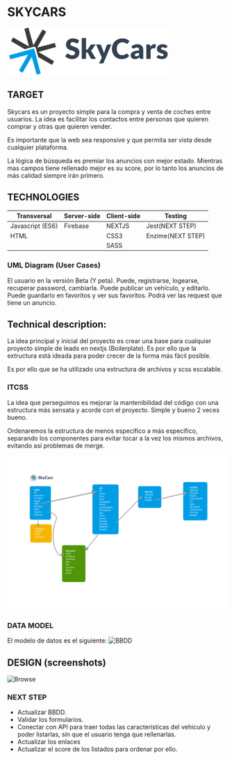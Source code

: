 # **SKYCARS**
![LOGO](https://github.com/jramirezd/skycar/blob/header/z-image/logo.png)
## TARGET
Skycars es un proyecto simple para la compra y venta de coches entre usuarios. La idea es facilitar los contactos entre personas que quieren comprar y otras que quieren vender. 

Es importante que la web sea responsive y que permita ser vista desde cualquier plataforma.

La lógica de búsqueda es premiar los anuncios con mejor estado. Mientras mas campos tiene rellenado mejor es su score, por lo tanto los anuncios de más calidad siempre irán primero.


## TECHNOLOGIES
| Transversal      | Server-side | Client-side | Testing            |
| ---------------- | ----------- | ----------- | -------------      |
| Javascript (ES6) | Firebase    | NEXTJS      | Jest(NEXT STEP)    |
| HTML             |             | CSS3        | Enzime(NEXT STEP)  |
|                  |             | SASS        |                    |

### UML Diagram (User Cases)
El usuario en la versión Beta (Y peta).
Puede, registrarse, logearse, recuperar password, cambiarla.
Puede publicar un vehículo, y editarlo.
Puede guardarlo en favoritos y ver sus favoritos.
Podrá ver las request que tiene un anuncio. 

## Technical description:
La idea principal y inicial del proyecto es crear una base para cualquier proyecto simple de leads en nextjs (Boilerplate).
Es por ello que la extructura está ideada para poder crecer de la forma más fácil posible.

Es por ello que se ha utilizado una extructura de archivos y scss escalable. 

### ITCSS
La idea que perseguimos es mejorar la mantenibilidad del código con una estructura más sensata y acorde con el proyecto.
Simple y bueno 2 veces bueno.

Ordenaremos la estructura de menos específico a más específico, separando los componentes para evitar tocar a la vez los mismos archivos, evitando así problemas de merge. 

![ITCSS](https://github.com/jramirezd/skycar/blob/header/z-image/BBDD.png)

### DATA MODEL
El modelo de datos es el siguiente:
![BBDD](https://github.com/jramirezd/skycar/blob/header//z-images/BBDD.png)

## DESIGN (screenshots)
![Browse](https://github.com/jramirezd/skycar/blob/header//z-images/Browse.png)

### NEXT STEP
- Actualizar BBDD.
- Validar los formularios.
- Conectar con API para traer todas las características del vehiculo y poder listarlas, sin que el usuario tenga que rellenarlas. 
- Actualizar los enlaces 
- Actualizar el score de los listados para ordenar por ello.

